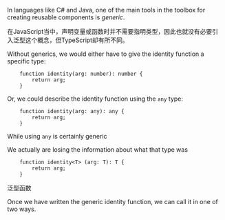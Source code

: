 In languages like C# and Java, one of the main tools in the toolbox for creating reusable components is *generic*.

在JavaScript当中，声明变量或函数时并不需要指明类型，因此也就没有必要引入泛型这个概念，但TypeScript却有所不同。

Without generics, we would either have to give the identity function a specific type:

        function identity(arg: number): number {
            return arg;
        }
        
Or, we could describe the identity function using the `any` type:

        function identity(arg: any): any {
            return arg;
        }

While using `any` is certainly generic

We actually are losing the information about what that type was

        function identity<T> (arg: T): T {
            return arg;
        }
        
泛型函数

Once we have written the generic identity function, we can call it in one of two ways.
